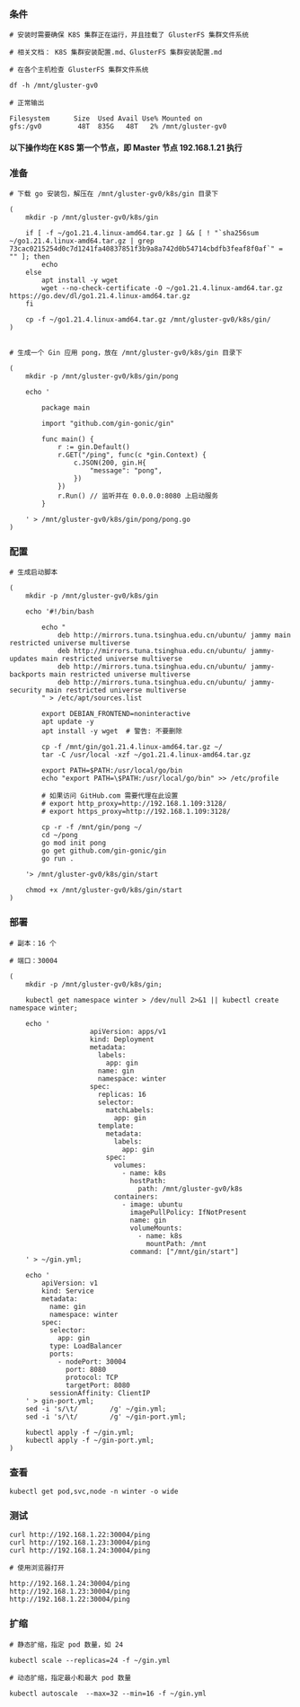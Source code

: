  
### 条件

	# 安装时需要确保 K8S 集群正在运行，并且挂载了 GlusterFS 集群文件系统

	# 相关文档： K8S 集群安装配置.md、GlusterFS 集群安装配置.md

	# 在各个主机检查 GlusterFS 集群文件系统

	df -h /mnt/gluster-gv0

	# 正常输出

	Filesystem      Size  Used Avail Use% Mounted on
	gfs:/gv0         48T  835G   48T   2% /mnt/gluster-gv0


#### 以下操作均在 K8S 第一个节点，即 Master 节点 192.168.1.21 执行


### 准备

	# 下载 go 安装包，解压在 /mnt/gluster-gv0/k8s/gin 目录下

	(
		mkdir -p /mnt/gluster-gv0/k8s/gin

		if [ -f ~/go1.21.4.linux-amd64.tar.gz ] && [ ! "`sha256sum ~/go1.21.4.linux-amd64.tar.gz | grep 73cac0215254d0c7d1241fa40837851f3b9a8a742d0b54714cbdfb3feaf8f0af`" = "" ]; then
			echo 
		else 
			apt install -y wget
			wget --no-check-certificate -O ~/go1.21.4.linux-amd64.tar.gz https://go.dev/dl/go1.21.4.linux-amd64.tar.gz
		fi

		cp -f ~/go1.21.4.linux-amd64.tar.gz /mnt/gluster-gv0/k8s/gin/
	)


	# 生成一个 Gin 应用 pong，放在 /mnt/gluster-gv0/k8s/gin 目录下

	(
		mkdir -p /mnt/gluster-gv0/k8s/gin/pong
		
		echo '

			package main

			import "github.com/gin-gonic/gin"

			func main() {
				r := gin.Default()
				r.GET("/ping", func(c *gin.Context) {
					c.JSON(200, gin.H{
						"message": "pong",
					})
				})
				r.Run() // 监听并在 0.0.0.0:8080 上启动服务
			}
		
		' > /mnt/gluster-gv0/k8s/gin/pong/pong.go
	)


### 配置

	# 生成启动脚本

	(
		mkdir -p /mnt/gluster-gv0/k8s/gin

		echo '#!/bin/bash

			echo "
				deb http://mirrors.tuna.tsinghua.edu.cn/ubuntu/ jammy main restricted universe multiverse
				deb http://mirrors.tuna.tsinghua.edu.cn/ubuntu/ jammy-updates main restricted universe multiverse
				deb http://mirrors.tuna.tsinghua.edu.cn/ubuntu/ jammy-backports main restricted universe multiverse
				deb http://mirrors.tuna.tsinghua.edu.cn/ubuntu/ jammy-security main restricted universe multiverse
			" > /etc/apt/sources.list
			
			export DEBIAN_FRONTEND=noninteractive
			apt update -y
			apt install -y wget  # 警告: 不要删除

			cp -f /mnt/gin/go1.21.4.linux-amd64.tar.gz ~/
			tar -C /usr/local -xzf ~/go1.21.4.linux-amd64.tar.gz

			export PATH=$PATH:/usr/local/go/bin
			echo "export PATH=\$PATH:/usr/local/go/bin" >> /etc/profile
	
			# 如果访问 GitHub.com 需要代理在此设置
			# export http_proxy=http://192.168.1.109:3128/
			# export https_proxy=http://192.168.1.109:3128/

			cp -r -f /mnt/gin/pong ~/
			cd ~/pong
			go mod init pong
			go get github.com/gin-gonic/gin
			go run .

		'> /mnt/gluster-gv0/k8s/gin/start 
		
		chmod +x /mnt/gluster-gv0/k8s/gin/start
	)


### 部署

	# 副本：16 个

	# 端口：30004
	
	(
		mkdir -p /mnt/gluster-gv0/k8s/gin;

		kubectl get namespace winter > /dev/null 2>&1 || kubectl create namespace winter;

		echo '
                        apiVersion: apps/v1
                        kind: Deployment
                        metadata:
                          labels:
                            app: gin
                          name: gin
                          namespace: winter
                        spec:
                          replicas: 16
                          selector:
                            matchLabels:
                              app: gin
                          template:
                            metadata:
                              labels:
                                app: gin
                            spec:
                              volumes:
                                - name: k8s
                                  hostPath:
                                    path: /mnt/gluster-gv0/k8s
                              containers:
                                - image: ubuntu
                                  imagePullPolicy: IfNotPresent
                                  name: gin
                                  volumeMounts:
                                    - name: k8s
                                      mountPath: /mnt
                                  command: ["/mnt/gin/start"]
		' > ~/gin.yml;

		echo '
			apiVersion: v1
			kind: Service
			metadata:
			  name: gin
			  namespace: winter
			spec:
			  selector:
			    app: gin
			  type: LoadBalancer
			  ports:
			    - nodePort: 30004
			      port: 8080
			      protocol: TCP
			      targetPort: 8080
			  sessionAffinity: ClientIP
		' > gin-port.yml;
		sed -i 's/\t/        /g' ~/gin.yml;
		sed -i 's/\t/        /g' ~/gin-port.yml;
		
		kubectl apply -f ~/gin.yml;
		kubectl apply -f ~/gin-port.yml;
	)


### 查看

	kubectl get pod,svc,node -n winter -o wide


### 测试

	curl http://192.168.1.22:30004/ping
	curl http://192.168.1.23:30004/ping
	curl http://192.168.1.24:30004/ping

	# 使用浏览器打开

	http://192.168.1.24:30004/ping
	http://192.168.1.23:30004/ping
	http://192.168.1.22:30004/ping


### 扩缩

	# 静态扩缩，指定 pod 数量，如 24

	kubectl scale --replicas=24 -f ~/gin.yml

	# 动态扩缩，指定最小和最大 pod 数量

	kubectl autoscale  --max=32 --min=16 -f ~/gin.yml
	


